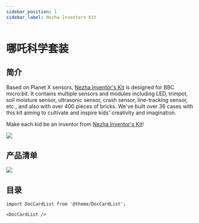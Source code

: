 ```yaml
---
sidebar_position: 1
sidebar_label: Nezha Inventors Kit
---
```


# 哪吒科学套装

## 简介

Based on Planet X sensors, [Nezha Inventor's Kit](https://shop.elecfreaks.com/products/elecfreaks-micro-bit-nezha-48-in-1-inventors-kit-without-micro-bit-board?_pos=2&_sid=ed1b6fbd2&_ss=r) is designed for BBC micro:bit. It contains multiple sensors and modules including LED, trimpot, soil moisture sensor, ultrasonic sensor, crash sensor, line-tracking sensor, etc., and also with over 400 pieces of bricks. We've built over 36 cases with this kit aiming to cultivate and inspire kids' creativity and imagination.

Make each kid be an inventor from [Nezha Inventor's Kit](https://shop.elecfreaks.com/products/elecfreaks-micro-bit-nezha-48-in-1-inventors-kit-without-micro-bit-board?_pos=2&_sid=ed1b6fbd2&_ss=r)!

![](https://wiki-media-ef.oss-cn-hongkong.aliyuncs.com/docs/microbit/building-blocks/nezha-inventors-kit/images/Nezha-Inventors-kit-for-microbit-01.png)

## 产品清单

![](https://wiki-media-ef.oss-cn-hongkong.aliyuncs.com/docs/microbit/building-blocks/nezha-inventors-kit/images/Nezha-Inventors-kit-for-microbit-02.png)

## 目录

```mdx-code-block
import DocCardList from '@theme/DocCardList';

<DocCardList />
```

